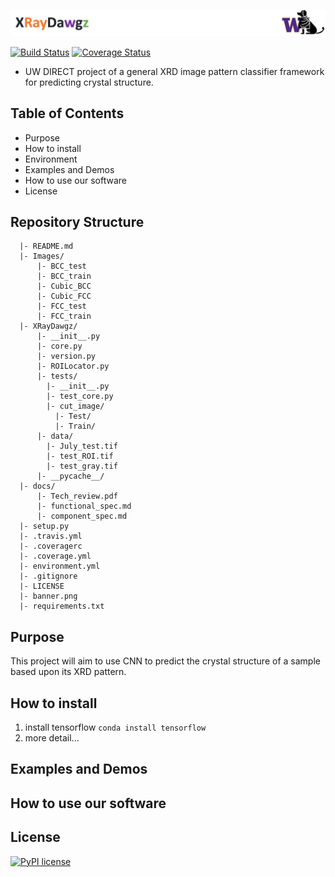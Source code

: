 <p align="left">
  <img src="https://github.com/X-ray-Dawgz/XRayDawgz/blob/master/banner.png" width="900">
</p>


[![Build Status](https://travis-ci.com/X-ray-Dawgz/XRayDawgz.svg?branch=master)](https://travis-ci.com/X-ray-Dawgz/XRayDawgz)
[![Coverage Status](https://coveralls.io/repos/github/X-ray-Dawgz/XRayDawgz/badge.svg?branch=master)](https://coveralls.io/github/X-ray-Dawgz/XRayDawgz?branch=master)
- UW DIRECT project of a general XRD image pattern classifier framework for predicting crystal structure.

## Table of Contents
- Purpose
- How to install
- Environment
- Examples and Demos
- How to use our software
- License

## Repository Structure 
```
  |- README.md
  |- Images/
      |- BCC_test
      |- BCC_train
      |- Cubic_BCC
      |- Cubic_FCC
      |- FCC_test
      |- FCC_train
  |- XRayDawgz/
      |- __init__.py
      |- core.py
      |- version.py
      |- ROILocator.py
      |- tests/
        |- __init__.py
        |- test_core.py
        |- cut_image/
          |- Test/
          |- Train/
      |- data/
        |- July_test.tif
        |- test_ROI.tif
        |- test_gray.tif
      |- __pycache__/
  |- docs/
      |- Tech_review.pdf
      |- functional_spec.md
      |- component_spec.md
  |- setup.py
  |- .travis.yml
  |- .coveragerc
  |- .coverage.yml
  |- environment.yml
  |- .gitignore
  |- LICENSE 
  |- banner.png
  |- requirements.txt
 ``` 
  
## Purpose
This project will aim to use CNN to predict the crystal structure of a sample based upon its XRD pattern.

## How to install
1. install tensorflow 
`conda install tensorflow`
2. more detail...

## Examples and Demos


## How to use our software

## License
[![PyPI license](https://img.shields.io/pypi/l/ansicolortags.svg)](https://pypi.python.org/pypi/ansicolortags/)
